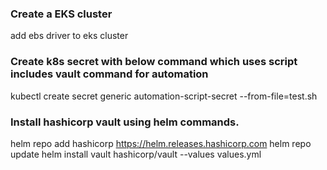 ### Create a EKS cluster 
add ebs driver to eks cluster

### Create k8s secret with below command which uses script includes vault command for automation

kubectl create secret generic automation-script-secret --from-file=test.sh

### Install hashicorp vault using helm commands.

helm repo add hashicorp https://helm.releases.hashicorp.com
helm repo update
helm install vault hashicorp/vault --values values.yml
